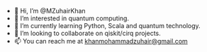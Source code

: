 - 👋 Hi, I’m @MZuhairKhan
- 👀 I’m interested in quantum computing.
- 🌱 I’m currently learning Python, Scala and quantum technology.
- 💞️ I’m looking to collaborate on qiskit/cirq projects.
- 📫 You can reach me at khanmohammadzuhair@gmail.com

<!---
MZuhairKhan/MZuhairKhan is a ✨ special ✨ repository because its `README.md` (this file) appears on your GitHub profile.
You can click the Preview link to take a look at your changes.
--->
